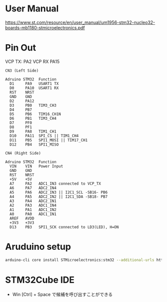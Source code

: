 # User Manual

https://www.st.com/resource/en/user_manual/um1956-stm32-nucleo32-boards-mb1180-stmicroelectronics.pdf

# Pin Out

VCP TX: PA2
VCP RX PA15

```
CN3 (Left Side)

Adruino STM32  Function
  D1     PA9   USART1 TX
  D0     PA10  USART1 RX
  RST    NRST
  GND    GND
  D2     PA12
  D3     PB0   TIM3_CH3
  D4     PB7
  D5     PB6   TIM16_CH1N
  D6     PB1   TIM3_CH4
  D7     PF0
  D8     PF1
  D9     PA8   TIM1_CH1
  D10    PA11  SPI_CS || TIM1_CH4
  D11    PB5   SPI1_MOSI || TIM17_CH1
  D12    PB4   SPI1_MISO

CN4 (Right Side)

Adruino STM32  Function
  VIN    VIN   Power Input
  GND    GND
  RST    NRST
  +5V    +5V
  A7     PA2   ADC1_IN3 connected to VCP_TX
  A6     PA7   ADC2_IN4
  A5     PA6   ADC2_IN3 || I2C1_SCL -SB16- PB6
  A4     PA5   ADC2_IN2 || I2C1_SDA -SB18- PB7
  A3     PA4   ADC2_IN1
  A2     PA3   ADC1_IN4
  A1     PA1   ADC1_IN2
  A0     PA0   ADC1_IN1
  AREF   AVDD
  +3V3   +3V3
  D13    PB3   SPI1_SCK connected to LD3(LED), H=ON
```


# Aruduino setup

```bash
arduino-cli core install STMicroelectronics:stm32 --additional-urls https://github.com/stm32duino/BoardManagerFiles/raw/main/package_stmicroelectronics_index.json
```


# STM32Cube IDE

- Win [Ctrl] + Space で候補を呼び出すことができる
